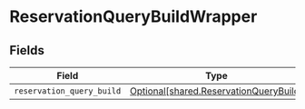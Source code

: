 # ReservationQueryBuildWrapper


## Fields

| Field                                                                                  | Type                                                                                   | Required                                                                               | Description                                                                            |
| -------------------------------------------------------------------------------------- | -------------------------------------------------------------------------------------- | -------------------------------------------------------------------------------------- | -------------------------------------------------------------------------------------- |
| `reservation_query_build`                                                              | [Optional[shared.ReservationQueryBuild]](../../models/shared/reservationquerybuild.md) | :heavy_minus_sign:                                                                     | N/A                                                                                    |